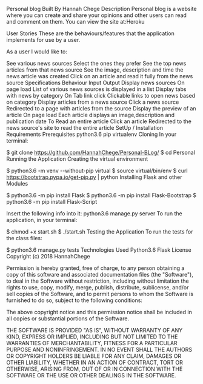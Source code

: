 Personal blog
Built By Hannah Chege
 Description 
Personal blog is a website where you can create and share your opinions and other users can read and comment on them.
You can view the site at:Heroku

User Stories These are the behaviours/features that the application implements for use by a user.

As a user I would like to:

See various news sources Select the ones they prefer See the top news articles from that news source See the image, description and time the news article was created Click on an article and read it fully from the news source Specifications Behaviour	Input	Output Display news sources	On page load	List of various news sources is displayed in a list Display tabs with news by category	On Tab link click	Clickable links to open news based on category Display articles from a news source	Click a news source	Redirected to a page with articles from the source Display the preview of an article	On page load	Each article displays an image,description and publication date To Read an entire article	Click an article	Redirected to the news source's site to read the entire article SetUp / Installation Requirements Prerequisites python3.6 pip virtualenv Cloning In your terminal:

$ git clone https://github.com/HannahChege/Personal-BLog/ 
$ cd Personal
 Running the Application 
Creating the virtual environment

$ python3.6 -m venv --without-pip virtual $ 
source virtual/bin/env 
$ curl https://bootstrap.pypa.io/get-pip.py | python Installing Flask and other Modules

$ python3.6 -m pip install Flask
 $ python3.6 -m pip install Flask-Bootstrap 
$ python3.6 -m pip install Flask-Script 

Insert the following info into it:
python3.6 manage.py server
To run the application, in your terminal:

$ chmod +x start.sh $ ./start.sh 
Testing the Application To run the tests for the class files:

$ python3.6 manage.py tests
 Technologies Used 
Python3.6 Flask 
License Copyright (c) 2018 HannahChege

Permission is hereby granted, free of charge, to any person obtaining a copy of this software and associated documentation files (the "Software"), to deal in the Software without restriction, including without limitation the rights to use, copy, modify, merge, publish, distribute, sublicense, and/or sell copies of the Software, and to permit persons to whom the Software is furnished to do so, subject to the following conditions:

The above copyright notice and this permission notice shall be included in all copies or substantial portions of the Software.

THE SOFTWARE IS PROVIDED "AS IS", WITHOUT WARRANTY OF ANY KIND, EXPRESS OR IMPLIED, INCLUDING BUT NOT LIMITED TO THE WARRANTIES OF MERCHANTABILITY, FITNESS FOR A PARTICULAR PURPOSE AND NONINFRINGEMENT. IN NO EVENT SHALL THE AUTHORS OR COPYRIGHT HOLDERS BE LIABLE FOR ANY CLAIM, DAMAGES OR OTHER LIABILITY, WHETHER IN AN ACTION OF CONTRACT, TORT OR OTHERWISE, ARISING FROM, OUT OF OR IN CONNECTION WITH THE SOFTWARE OR THE USE OR OTHER DEALINGS IN THE SOFTWARE.